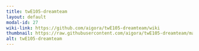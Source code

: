 ```yaml
---
title: twE105-dreamteam
layout: default
modal-id: 27
wiki-link: https://github.com/aigora/twE105-dreamteam/wiki
thumbnail: https://raw.githubusercontent.com/aigora/twE105-dreamteam/master/logo.png
alt: twE105-dreamteam
---
```

